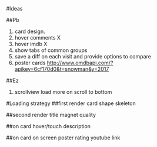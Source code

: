#Ideas

##Pb

1. card design.
1. hover comments X
1. hover imdb X
1. show tabs of common groups
1. save a diff on each visit and provide options to compare
1. poster cards http://www.omdbapi.com/?apikey=6cf170d0&t=snowman&y=2017

##Ez

1. scrollview load more on scroll to bottom

#Loading strategy
##first render
card shape
skeleton

##second render
title
magnet
quality

##on card hover/touch
description

##on card on screen
poster
rating
youtube link
